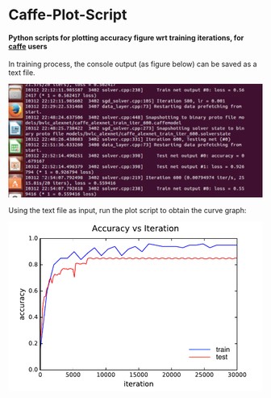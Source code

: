# Caffe-Plot-Script

#### Python scripts for plotting accuracy figure wrt training iterations, for [caffe](https://github.com/BVLC/caffe) users 

In training process, the console output (as figure below) can be saved as a text file.

<img src="https://github.com/yzhang559/Caffe-Plot-Script/blob/master/demo/sample.png" width="700">

Using the text file as input, run the plot script to obtain the curve graph:

<img src="https://github.com/yzhang559/Caffe-Plot-Script/blob/master/demo/accuracy.pdf" width="700">

